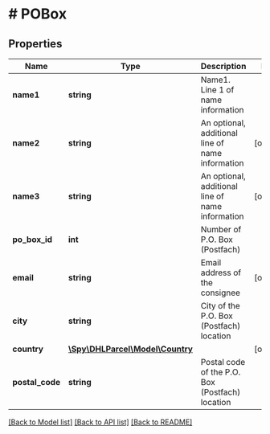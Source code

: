 # # POBox

## Properties

Name | Type | Description | Notes
------------ | ------------- | ------------- | -------------
**name1** | **string** | Name1. Line 1 of name information |
**name2** | **string** | An optional, additional line of name information | [optional]
**name3** | **string** | An optional, additional line of name information | [optional]
**po_box_id** | **int** | Number of P.O. Box (Postfach) |
**email** | **string** | Email address of the consignee | [optional]
**city** | **string** | City of the P.O. Box (Postfach) location |
**country** | [**\Spy\DHLParcel\Model\Country**](Country.md) |  | [optional]
**postal_code** | **string** | Postal code of the P.O. Box (Postfach) location |

[[Back to Model list]](../../README.md#models) [[Back to API list]](../../README.md#endpoints) [[Back to README]](../../README.md)
